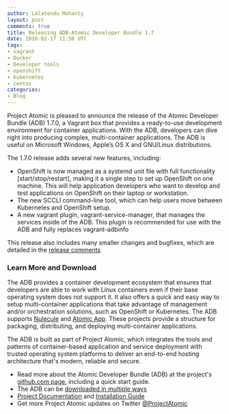 ```yaml
---
author: Lalatendu Mohanty
layout: post
comments: true
title: Releasing ADB-Atomic Developer Bundle 1.7
date: 2016-02-17 11:50 UTC
tags:
- vagrant
- Docker
- Developer tools
- openshift
- kubernetes
- centos
categories:
- Blog
---
```

Project Atomic is pleased to announce the release of the Atomic  Developer Bundle (ADB) 1.7.0, a Vagrant box that provides a ready-to-use  development environment for container applications. With the ADB,  developers can dive right into producing complex, multi-container  applications. The ADB is useful on Microsoft Windows, Apple’s OS X and  GNU/Linux distributions.

The 1.7.0 release adds several new features, including:

 * OpenShift is now managed as a systemd unit file with full functionality [start/stop/restart], making it a 
   single step to set up OpenShift on one machine. This will help application developers who want 
   to develop and test applications on OpenShift on their laptop or workstation.
 * The new SCCLI command-line tool, which can help users move between Kubernetes and OpenShift setup.
 * A new vagrant plugin, vagrant-service-manager, that manages the services inside of the ADB. 
   This plugin is recommended for use with the ADB and fully replaces vagrant-adbinfo
 
 This release also includes many smaller changes and bugfixes, which are detailed in the [release comments](https://github.com/projectatomic/adb-atomic-developer-bundle/releases/tag/v1.7.0)

### Learn More and Download

The ADB provides a container development ecosystem that ensures that  developers are able to work with Linux containers even if their base operating system does not support it. It also offers a quick and easy way to setup multi-container  applications that take advantage of management and/or orchestration  solutions, such as OpenShift or Kubernetes. The ADB supports [Nulecule](http://www.projectatomic.io/docs/nulecule/) and  [Atomic App](http://www.projectatomic.io/docs/atomicapp/).  These projects provide a structure for packaging, distributing, and deploying multi-container applications.

The ADB is built as part of Project Atomic, which integrates the tools and patterns of container-based application and service deployment with trusted operating system platforms to deliver an end-to-end hosting architecture that's modern, reliable and secure.

 * Read more about the Atomic Developer Bundle (ADB) at the project's [github.com page](https://github.com/projectatomic/adb-atomic-developer-bundle), including a quick start guide.
 * The ADB can be [downloaded in multiple ways](https://github.com/projectatomic/adb-atomic-developer-bundle/blob/master/docs/installing.rst#3-download-the-adb)
 * [Project Documentation](https://github.com/projectatomic/adb-atomic-developer-bundle#documentation) and [Installation Guide](https://github.com/projectatomic/adb-atomic-developer-bundle/blob/master/docs/installing.rst)
 * Get more Project Atomic updates on Twitter [@ProjectAtomic](https://twitter.com/projectatomic)
